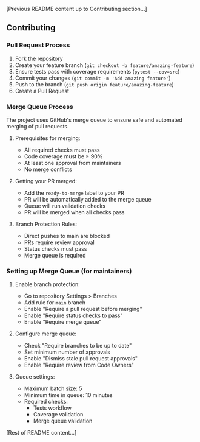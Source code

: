 [Previous README content up to Contributing section...]

## Contributing

### Pull Request Process

1. Fork the repository
2. Create your feature branch (`git checkout -b feature/amazing-feature`)
3. Ensure tests pass with coverage requirements (`pytest --cov=src`)
4. Commit your changes (`git commit -m 'Add amazing feature'`)
5. Push to the branch (`git push origin feature/amazing-feature`)
6. Create a Pull Request

### Merge Queue Process

The project uses GitHub's merge queue to ensure safe and automated merging of pull requests.

1. Prerequisites for merging:
   - All required checks must pass
   - Code coverage must be ≥ 90%
   - At least one approval from maintainers
   - No merge conflicts

2. Getting your PR merged:
   - Add the `ready-to-merge` label to your PR
   - PR will be automatically added to the merge queue
   - Queue will run validation checks
   - PR will be merged when all checks pass

3. Branch Protection Rules:
   - Direct pushes to main are blocked
   - PRs require review approval
   - Status checks must pass
   - Merge queue is required

### Setting up Merge Queue (for maintainers)

1. Enable branch protection:
   - Go to repository Settings > Branches
   - Add rule for `main` branch
   - Enable "Require a pull request before merging"
   - Enable "Require status checks to pass"
   - Enable "Require merge queue"

2. Configure merge queue:
   - Check "Require branches to be up to date"
   - Set minimum number of approvals
   - Enable "Dismiss stale pull request approvals"
   - Enable "Require review from Code Owners"

3. Queue settings:
   - Maximum batch size: 5
   - Minimum time in queue: 10 minutes
   - Required checks:
     - Tests workflow
     - Coverage validation
     - Merge queue validation

[Rest of README content...]